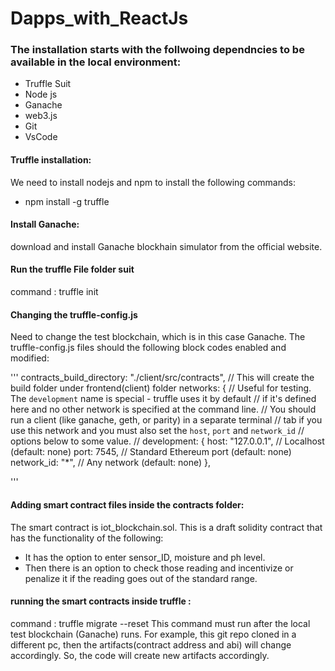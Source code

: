 # Dapps_with_ReactJs

### The installation starts with the follwoing dependncies to be available in the local environment:
 - Truffle Suit
 - Node js
 - Ganache 
 - web3.js
 - Git
 - VsCode

 #### Truffle installation:
 We need to install nodejs and npm to install the following commands:
 - npm install -g truffle

#### Install Ganache:
download and install Ganache blockhain simulator from the official website.

#### Run the truffle File folder suit 

command : truffle init

#### Changing the truffle-config.js
Need to change the test blockchain, which is in this case Ganache.
The truffle-config.js files should the following block codes enabled and modified:

'''
contracts_build_directory: "./client/src/contracts", // This will create the build folder under frontend(client) folder
networks: {
    // Useful for testing. The `development` name is special - truffle uses it by default
    // if it's defined here and no other network is specified at the command line.
    // You should run a client (like ganache, geth, or parity) in a separate terminal
    // tab if you use this network and you must also set the `host`, `port` and `network_id`
    // options below to some value.
    //
    development: {
      host: "127.0.0.1", // Localhost (default: none)
      port: 7545, // Standard Ethereum port (default: none)
      network_id: "*", // Any network (default: none)
   },



'''
#### Adding smart contract files inside the contracts folder:
The smart contract is  iot_blockchain.sol.
This is a draft solidity contract that has the functionality of the following:

- It has the option to enter sensor_ID, moisture and ph level.
- Then there is an option to check those reading and incentivize or penalize it if the reading goes out of the standard range.

#### running the smart contracts inside truffle :
command : truffle migrate --reset
This command must run after the local test blockchain (Ganache) runs. For example, this git repo cloned in a different pc, then the artifacts(contract address and abi) will change accordingly. So, the code will create new artifacts accordingly.   
